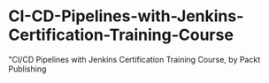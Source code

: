 # CI-CD-Pipelines-with-Jenkins-Certification-Training-Course
"CI/CD Pipelines with Jenkins Certification Training Course, by Packt Publishing
